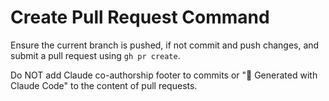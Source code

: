 # Create Pull Request Command

Ensure the current branch is pushed, if not commit and push changes, and submit a pull request using `gh pr create`.

Do NOT add Claude co-authorship footer to commits or "🤖 Generated with Claude Code" to the content of pull requests.
